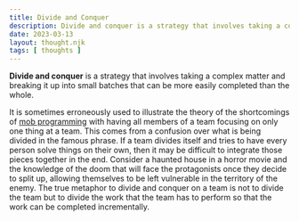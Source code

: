 ```yaml
---
title: Divide and Conquer
description: Divide and conquer is a strategy that involves taking a complex matter and breaking it up into small batches that can be more easily completed than the whole.
date: 2023-03-13
layout: thought.njk
tags: [ thoughts ]
---
```


**Divide and conquer** is a strategy that involves taking a complex matter and breaking it up into small batches that
can be more easily completed than the whole.

It is sometimes erroneously used to illustrate the theory of the shortcomings of [mob programming](/mob-programming)
with having all members of a team focusing on only one thing at a team. This comes from a confusion over what is being
divided in the famous phrase. If a team divides itself and tries to have every person solve things on their own, then it
may be difficult to integrate those pieces together in the end. Consider a haunted house in a horror movie and the
knowledge of the doom that will face the protagonists once they decide to split up, allowing themselves to be left
vulnerable in the territory of the enemy. The true metaphor to divide and conquer on a team is not to divide the team
but to divide the work that the team has to perform so that the work can be completed incrementally.

